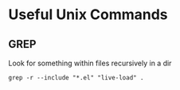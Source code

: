 # Useful Unix Commands

## GREP

Look for something within files recursively in a dir

```
grep -r --include "*.el" "live-load" .
```


